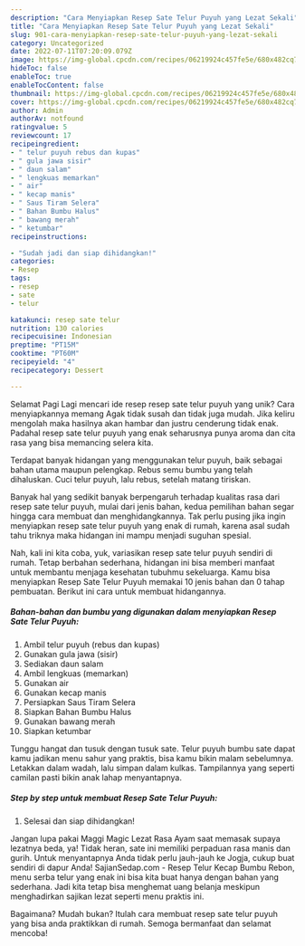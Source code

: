 ```yaml
---
description: "Cara Menyiapkan Resep Sate Telur Puyuh yang Lezat Sekali"
title: "Cara Menyiapkan Resep Sate Telur Puyuh yang Lezat Sekali"
slug: 901-cara-menyiapkan-resep-sate-telur-puyuh-yang-lezat-sekali
category: Uncategorized
date: 2022-07-11T07:20:09.079Z
image: https://img-global.cpcdn.com/recipes/06219924c457fe5e/680x482cq70/resep-sate-telur-puyuh-foto-resep-utama.jpg
hideToc: false
enableToc: true
enableTocContent: false
thumbnail: https://img-global.cpcdn.com/recipes/06219924c457fe5e/680x482cq70/resep-sate-telur-puyuh-foto-resep-utama.jpg
cover: https://img-global.cpcdn.com/recipes/06219924c457fe5e/680x482cq70/resep-sate-telur-puyuh-foto-resep-utama.jpg
author: Admin
authorAv: notfound
ratingvalue: 5
reviewcount: 17
recipeingredient:
- " telur puyuh rebus dan kupas"
- " gula jawa sisir"
- " daun salam"
- " lengkuas memarkan"
- " air"
- " kecap manis"
- " Saus Tiram Selera"
- " Bahan Bumbu Halus"
- " bawang merah"
- " ketumbar"
recipeinstructions:

- "Sudah jadi dan siap dihidangkan!"
categories:
- Resep
tags:
- resep
- sate
- telur

katakunci: resep sate telur 
nutrition: 130 calories
recipecuisine: Indonesian
preptime: "PT15M"
cooktime: "PT60M"
recipeyield: "4"
recipecategory: Dessert

---
```



Selamat Pagi Lagi mencari ide resep resep sate telur puyuh yang unik? Cara menyiapkannya memang Agak tidak susah dan tidak juga mudah. Jika keliru mengolah maka hasilnya akan hambar dan justru cenderung tidak enak. Padahal resep sate telur puyuh yang enak seharusnya punya aroma dan cita rasa yang bisa memancing selera kita.


Terdapat banyak hidangan yang menggunakan telur puyuh, baik sebagai bahan utama maupun pelengkap. Rebus semu bumbu yang telah dihaluskan. Cuci telur puyuh, lalu rebus, setelah matang tiriskan.

Banyak hal yang sedikit banyak berpengaruh terhadap kualitas rasa dari resep sate telur puyuh, mulai dari jenis bahan, kedua pemilihan bahan segar hingga cara membuat dan menghidangkannya. Tak perlu pusing jika ingin menyiapkan resep sate telur puyuh yang enak di rumah, karena asal sudah tahu triknya maka hidangan ini mampu menjadi suguhan spesial.


Nah, kali ini kita coba, yuk, variasikan resep sate telur puyuh sendiri di rumah. Tetap berbahan sederhana, hidangan ini bisa memberi manfaat untuk membantu menjaga kesehatan tubuhmu sekeluarga. Kamu bisa menyiapkan Resep Sate Telur Puyuh memakai 10 jenis bahan dan 0 tahap pembuatan. Berikut ini cara untuk membuat hidangannya.

<!--inarticleads1-->

##### Bahan-bahan dan bumbu yang digunakan dalam menyiapkan Resep Sate Telur Puyuh:

1. Ambil  telur puyuh (rebus dan kupas)
1. Gunakan  gula jawa (sisir)
1. Sediakan  daun salam
1. Ambil  lengkuas (memarkan)
1. Gunakan  air
1. Gunakan  kecap manis
1. Persiapkan  Saus Tiram Selera
1. Siapkan  Bahan Bumbu Halus
1. Gunakan  bawang merah
1. Siapkan  ketumbar


Tunggu hangat dan tusuk dengan tusuk sate. Telur puyuh bumbu sate dapat kamu jadikan menu sahur yang praktis, bisa kamu bikin malam sebelumnya. Letakkan dalam wadah, lalu simpan dalam kulkas. Tampilannya yang seperti camilan pasti bikin anak lahap menyantapnya. 

<!--inarticleads2-->

##### Step by step untuk membuat Resep Sate Telur Puyuh:


1. Selesai dan siap dihidangkan!

Jangan lupa pakai Maggi Magic Lezat Rasa Ayam saat memasak supaya lezatnya beda, ya! Tidak heran, sate ini memiliki perpaduan rasa manis dan gurih. Untuk menyantapnya Anda tidak perlu jauh-jauh ke Jogja, cukup buat sendiri di dapur Anda! SajianSedap.com - Resep Telur Kecap Bumbu Rebon, menu serba telur yang enak ini bisa kita buat hanya dengan bahan yang sederhana. Jadi kita tetap bisa menghemat uang belanja meskipun menghadirkan sajikan lezat seperti menu praktis ini. 

Bagaimana? Mudah bukan? Itulah cara membuat resep sate telur puyuh yang bisa anda praktikkan di rumah. Semoga bermanfaat dan selamat mencoba!
